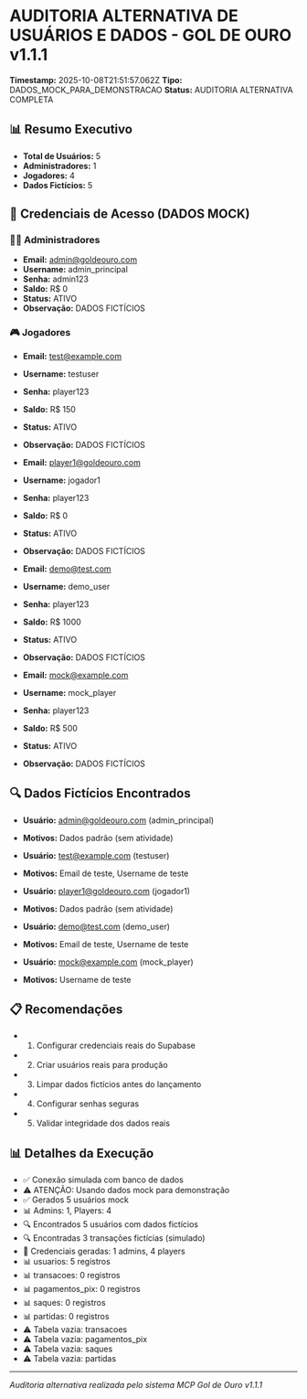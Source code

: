 # AUDITORIA ALTERNATIVA DE USUÁRIOS E DADOS - GOL DE OURO v1.1.1

**Timestamp:** 2025-10-08T21:51:57.062Z
**Tipo:** DADOS_MOCK_PARA_DEMONSTRACAO
**Status:** AUDITORIA ALTERNATIVA COMPLETA

## 📊 Resumo Executivo

- **Total de Usuários:** 5
- **Administradores:** 1
- **Jogadores:** 4
- **Dados Fictícios:** 5

## 🔑 Credenciais de Acesso (DADOS MOCK)

### 👨‍💼 Administradores

- **Email:** admin@goldeouro.com
- **Username:** admin_principal
- **Senha:** admin123
- **Saldo:** R$ 0
- **Status:** ATIVO
- **Observação:** DADOS FICTÍCIOS


### 🎮 Jogadores

- **Email:** test@example.com
- **Username:** testuser
- **Senha:** player123
- **Saldo:** R$ 150
- **Status:** ATIVO
- **Observação:** DADOS FICTÍCIOS

- **Email:** player1@goldeouro.com
- **Username:** jogador1
- **Senha:** player123
- **Saldo:** R$ 0
- **Status:** ATIVO
- **Observação:** DADOS FICTÍCIOS

- **Email:** demo@test.com
- **Username:** demo_user
- **Senha:** player123
- **Saldo:** R$ 1000
- **Status:** ATIVO
- **Observação:** DADOS FICTÍCIOS

- **Email:** mock@example.com
- **Username:** mock_player
- **Senha:** player123
- **Saldo:** R$ 500
- **Status:** ATIVO
- **Observação:** DADOS FICTÍCIOS


## 🔍 Dados Fictícios Encontrados

- **Usuário:** admin@goldeouro.com (admin_principal)
- **Motivos:** Dados padrão (sem atividade)

- **Usuário:** test@example.com (testuser)
- **Motivos:** Email de teste, Username de teste

- **Usuário:** player1@goldeouro.com (jogador1)
- **Motivos:** Dados padrão (sem atividade)

- **Usuário:** demo@test.com (demo_user)
- **Motivos:** Email de teste, Username de teste

- **Usuário:** mock@example.com (mock_player)
- **Motivos:** Username de teste


## 📋 Recomendações
- 1. Configurar credenciais reais do Supabase
- 2. Criar usuários reais para produção
- 3. Limpar dados fictícios antes do lançamento
- 4. Configurar senhas seguras
- 5. Validar integridade dos dados reais

## 📊 Detalhes da Execução
- ✅ Conexão simulada com banco de dados
- ⚠️ ATENÇÃO: Usando dados mock para demonstração
- ✅ Gerados 5 usuários mock
- 📊 Admins: 1, Players: 4
- 🔍 Encontrados 5 usuários com dados fictícios
- 🔍 Encontradas 3 transações fictícias (simulado)
- 🔑 Credenciais geradas: 1 admins, 4 players
- 📊 usuarios: 5 registros
- 📊 transacoes: 0 registros
- 📊 pagamentos_pix: 0 registros
- 📊 saques: 0 registros
- 📊 partidas: 0 registros
- ⚠️ Tabela vazia: transacoes
- ⚠️ Tabela vazia: pagamentos_pix
- ⚠️ Tabela vazia: saques
- ⚠️ Tabela vazia: partidas

---
*Auditoria alternativa realizada pelo sistema MCP Gol de Ouro v1.1.1*
